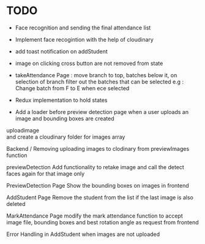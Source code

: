 # TODO

- Face recognition and sending the final attendance list
- Implement face recogintion with the help of cloudinary
- add toast notification on addStudent
- image on clicking cross button are not removed from state

- takeAttendance Page : move branch to top, batches below it, on selection of branch filter out the batches that can be selected
    e.g : Change batch from F to E when ece selected 
- Redux implementation to hold states

- Add a loader before preview detection page when a user uploads an image and bounding boxes are created 
 
uploadimage  
and create a cloudinary folder for images array

Backend /
Removing uploading images to clodinary from previewImages function

previewDetection 
Add functionality to retake image and call the detect faces again for that image only 

PreviewDetection Page
Show the bounding boxes on images in frontend 

AddStudent Page
Remove the student from the list if the last image is also deleted 

MarkAttendance Page 
modify the mark attendance function to accept image file, bounding boxes and best rotation angle as request from frontend 

Error Handling in AddStudent when images are not uploaded